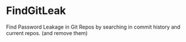 # FindGitLeak
Find Password Leakage in Git Repos by searching in commit history and current repos. (and remove them)
